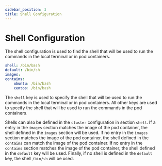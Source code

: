 ```yaml
---
sidebar_position: 3
title: Shell Configuration
---
```


# Shell Configuration

The shell configuration is used to find the shell that will be used to run the commands in the local terminal or
in pod containers.

```yaml
shell: /bin/bash
default: /bin/sh
images:
contains:
    ubuntu: /bin/bash
    centos: /bin/bash
```

The `shell` key is used to specify the shell that will be used to run the commands in the local terminal or in pod 
containers. All other keys are used to specify the shell that will be used to run the commands in the pod containers.

Shells can also be defined in the `cluster` configuration in section `shell`. If a entry in the `images` section matches
the image of the pod container, the shell defined in the `images` section will be used. If no entry in the `images` section
matches the image of the pod container, the shell defined in the `contains` can match the image of the pod container.
If no entry in the `contains` section matches the image of the pod container, the shell defined in the `default` key will 
be used. Finally, if no shell is defined in the `default` key, the shell `/bin/sh` will be used.
